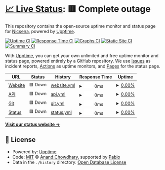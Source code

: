 # [📈 Live Status](https://status.nicsena.tk): <!--live status--> **🟥 Complete outage**

This repository contains the open-source uptime monitor and status page for [Nicsena](https://nicsena.tk/), powered by [Upptime](https://github.com/upptime/upptime).

[![Uptime CI](https://github.com/nicsena/status/workflows/Uptime%20CI/badge.svg)](https://github.com/nicsena/status/actions?query=workflow%3A%22Uptime+CI%22)
[![Response Time CI](https://github.com/nicsena/status/workflows/Response%20Time%20CI/badge.svg)](https://github.com/nicsena/status/actions?query=workflow%3A%22Response+Time+CI%22)
[![Graphs CI](https://github.com/nicsena/status/workflows/Graphs%20CI/badge.svg)](https://github.com/nicsena/status/actions?query=workflow%3A%22Graphs+CI%22)
[![Static Site CI](https://github.com/nicsena/status/workflows/Static%20Site%20CI/badge.svg)](https://github.com/nicsena/status/actions?query=workflow%3A%22Static+Site+CI%22)
[![Summary CI](https://github.com/nicsena/status/workflows/Summary%20CI/badge.svg)](https://github.com/nicsena/status/actions?query=workflow%3A%22Summary+CI%22)

With [Upptime](https://upptime.js.org), you can get your own unlimited and free uptime monitor and status page, powered entirely by a GitHub repository. We use [Issues](https://github.com/nicsena/status/issues) as incident reports, [Actions](https://github.com/nicsena/status/actions) as uptime monitors, and [Pages](https://status.nicsena.tk) for the status page.

<!--start: status pages-->
<!-- This summary is generated by Upptime (https://github.com/upptime/upptime) -->
<!-- Do not edit this manually, your changes will be overwritten -->
<!-- prettier-ignore -->
| URL | Status | History | Response Time | Uptime |
| --- | ------ | ------- | ------------- | ------ |
| <img alt="" src="https://icons.duckduckgo.com/ip3/nicsena.tk.ico" height="13"> [Website](https://nicsena.tk/) | 🟥 Down | [website.yml](https://github.com/Nicsena/status/commits/HEAD/history/website.yml) | <details><summary><img alt="Response time graph" src="./graphs/website/response-time-week.png" height="20"> 0ms</summary><br><a href="https://nicsena.github.io/status/history/website"><img alt="Response time 1053" src="https://img.shields.io/endpoint?url=https%3A%2F%2Fraw.githubusercontent.com%2FNicsena%2Fstatus%2FHEAD%2Fapi%2Fwebsite%2Fresponse-time.json"></a><br><a href="https://nicsena.github.io/status/history/website"><img alt="24-hour response time 0" src="https://img.shields.io/endpoint?url=https%3A%2F%2Fraw.githubusercontent.com%2FNicsena%2Fstatus%2FHEAD%2Fapi%2Fwebsite%2Fresponse-time-day.json"></a><br><a href="https://nicsena.github.io/status/history/website"><img alt="7-day response time 0" src="https://img.shields.io/endpoint?url=https%3A%2F%2Fraw.githubusercontent.com%2FNicsena%2Fstatus%2FHEAD%2Fapi%2Fwebsite%2Fresponse-time-week.json"></a><br><a href="https://nicsena.github.io/status/history/website"><img alt="30-day response time 0" src="https://img.shields.io/endpoint?url=https%3A%2F%2Fraw.githubusercontent.com%2FNicsena%2Fstatus%2FHEAD%2Fapi%2Fwebsite%2Fresponse-time-month.json"></a><br><a href="https://nicsena.github.io/status/history/website"><img alt="1-year response time 1053" src="https://img.shields.io/endpoint?url=https%3A%2F%2Fraw.githubusercontent.com%2FNicsena%2Fstatus%2FHEAD%2Fapi%2Fwebsite%2Fresponse-time-year.json"></a></details> | <details><summary><a href="https://nicsena.github.io/status/history/website">0.00%</a></summary><a href="https://nicsena.github.io/status/history/website"><img alt="All-time uptime 4.96%" src="https://img.shields.io/endpoint?url=https%3A%2F%2Fraw.githubusercontent.com%2FNicsena%2Fstatus%2FHEAD%2Fapi%2Fwebsite%2Fuptime.json"></a><br><a href="https://nicsena.github.io/status/history/website"><img alt="24-hour uptime 0.00%" src="https://img.shields.io/endpoint?url=https%3A%2F%2Fraw.githubusercontent.com%2FNicsena%2Fstatus%2FHEAD%2Fapi%2Fwebsite%2Fuptime-day.json"></a><br><a href="https://nicsena.github.io/status/history/website"><img alt="7-day uptime 0.00%" src="https://img.shields.io/endpoint?url=https%3A%2F%2Fraw.githubusercontent.com%2FNicsena%2Fstatus%2FHEAD%2Fapi%2Fwebsite%2Fuptime-week.json"></a><br><a href="https://nicsena.github.io/status/history/website"><img alt="30-day uptime 0.00%" src="https://img.shields.io/endpoint?url=https%3A%2F%2Fraw.githubusercontent.com%2FNicsena%2Fstatus%2FHEAD%2Fapi%2Fwebsite%2Fuptime-month.json"></a><br><a href="https://nicsena.github.io/status/history/website"><img alt="1-year uptime 4.96%" src="https://img.shields.io/endpoint?url=https%3A%2F%2Fraw.githubusercontent.com%2FNicsena%2Fstatus%2FHEAD%2Fapi%2Fwebsite%2Fuptime-year.json"></a></details>
| <img alt="" src="https://icons.duckduckgo.com/ip3/api.nicsena.tk.ico" height="13"> [API](https://api.nicsena.tk/) | 🟥 Down | [api.yml](https://github.com/Nicsena/status/commits/HEAD/history/api.yml) | <details><summary><img alt="Response time graph" src="./graphs/api/response-time-week.png" height="20"> 0ms</summary><br><a href="https://nicsena.github.io/status/history/api"><img alt="Response time 372" src="https://img.shields.io/endpoint?url=https%3A%2F%2Fraw.githubusercontent.com%2FNicsena%2Fstatus%2FHEAD%2Fapi%2Fapi%2Fresponse-time.json"></a><br><a href="https://nicsena.github.io/status/history/api"><img alt="24-hour response time 0" src="https://img.shields.io/endpoint?url=https%3A%2F%2Fraw.githubusercontent.com%2FNicsena%2Fstatus%2FHEAD%2Fapi%2Fapi%2Fresponse-time-day.json"></a><br><a href="https://nicsena.github.io/status/history/api"><img alt="7-day response time 0" src="https://img.shields.io/endpoint?url=https%3A%2F%2Fraw.githubusercontent.com%2FNicsena%2Fstatus%2FHEAD%2Fapi%2Fapi%2Fresponse-time-week.json"></a><br><a href="https://nicsena.github.io/status/history/api"><img alt="30-day response time 0" src="https://img.shields.io/endpoint?url=https%3A%2F%2Fraw.githubusercontent.com%2FNicsena%2Fstatus%2FHEAD%2Fapi%2Fapi%2Fresponse-time-month.json"></a><br><a href="https://nicsena.github.io/status/history/api"><img alt="1-year response time 372" src="https://img.shields.io/endpoint?url=https%3A%2F%2Fraw.githubusercontent.com%2FNicsena%2Fstatus%2FHEAD%2Fapi%2Fapi%2Fresponse-time-year.json"></a></details> | <details><summary><a href="https://nicsena.github.io/status/history/api">0.00%</a></summary><a href="https://nicsena.github.io/status/history/api"><img alt="All-time uptime 4.95%" src="https://img.shields.io/endpoint?url=https%3A%2F%2Fraw.githubusercontent.com%2FNicsena%2Fstatus%2FHEAD%2Fapi%2Fapi%2Fuptime.json"></a><br><a href="https://nicsena.github.io/status/history/api"><img alt="24-hour uptime 0.00%" src="https://img.shields.io/endpoint?url=https%3A%2F%2Fraw.githubusercontent.com%2FNicsena%2Fstatus%2FHEAD%2Fapi%2Fapi%2Fuptime-day.json"></a><br><a href="https://nicsena.github.io/status/history/api"><img alt="7-day uptime 0.00%" src="https://img.shields.io/endpoint?url=https%3A%2F%2Fraw.githubusercontent.com%2FNicsena%2Fstatus%2FHEAD%2Fapi%2Fapi%2Fuptime-week.json"></a><br><a href="https://nicsena.github.io/status/history/api"><img alt="30-day uptime 0.00%" src="https://img.shields.io/endpoint?url=https%3A%2F%2Fraw.githubusercontent.com%2FNicsena%2Fstatus%2FHEAD%2Fapi%2Fapi%2Fuptime-month.json"></a><br><a href="https://nicsena.github.io/status/history/api"><img alt="1-year uptime 4.95%" src="https://img.shields.io/endpoint?url=https%3A%2F%2Fraw.githubusercontent.com%2FNicsena%2Fstatus%2FHEAD%2Fapi%2Fapi%2Fuptime-year.json"></a></details>
| <img alt="" src="https://icons.duckduckgo.com/ip3/git.nicsena.tk.ico" height="13"> [Git](https://git.nicsena.tk/) | 🟥 Down | [git.yml](https://github.com/Nicsena/status/commits/HEAD/history/git.yml) | <details><summary><img alt="Response time graph" src="./graphs/git/response-time-week.png" height="20"> 0ms</summary><br><a href="https://nicsena.github.io/status/history/git"><img alt="Response time 371" src="https://img.shields.io/endpoint?url=https%3A%2F%2Fraw.githubusercontent.com%2FNicsena%2Fstatus%2FHEAD%2Fapi%2Fgit%2Fresponse-time.json"></a><br><a href="https://nicsena.github.io/status/history/git"><img alt="24-hour response time 0" src="https://img.shields.io/endpoint?url=https%3A%2F%2Fraw.githubusercontent.com%2FNicsena%2Fstatus%2FHEAD%2Fapi%2Fgit%2Fresponse-time-day.json"></a><br><a href="https://nicsena.github.io/status/history/git"><img alt="7-day response time 0" src="https://img.shields.io/endpoint?url=https%3A%2F%2Fraw.githubusercontent.com%2FNicsena%2Fstatus%2FHEAD%2Fapi%2Fgit%2Fresponse-time-week.json"></a><br><a href="https://nicsena.github.io/status/history/git"><img alt="30-day response time 0" src="https://img.shields.io/endpoint?url=https%3A%2F%2Fraw.githubusercontent.com%2FNicsena%2Fstatus%2FHEAD%2Fapi%2Fgit%2Fresponse-time-month.json"></a><br><a href="https://nicsena.github.io/status/history/git"><img alt="1-year response time 371" src="https://img.shields.io/endpoint?url=https%3A%2F%2Fraw.githubusercontent.com%2FNicsena%2Fstatus%2FHEAD%2Fapi%2Fgit%2Fresponse-time-year.json"></a></details> | <details><summary><a href="https://nicsena.github.io/status/history/git">0.00%</a></summary><a href="https://nicsena.github.io/status/history/git"><img alt="All-time uptime 4.98%" src="https://img.shields.io/endpoint?url=https%3A%2F%2Fraw.githubusercontent.com%2FNicsena%2Fstatus%2FHEAD%2Fapi%2Fgit%2Fuptime.json"></a><br><a href="https://nicsena.github.io/status/history/git"><img alt="24-hour uptime 0.00%" src="https://img.shields.io/endpoint?url=https%3A%2F%2Fraw.githubusercontent.com%2FNicsena%2Fstatus%2FHEAD%2Fapi%2Fgit%2Fuptime-day.json"></a><br><a href="https://nicsena.github.io/status/history/git"><img alt="7-day uptime 0.00%" src="https://img.shields.io/endpoint?url=https%3A%2F%2Fraw.githubusercontent.com%2FNicsena%2Fstatus%2FHEAD%2Fapi%2Fgit%2Fuptime-week.json"></a><br><a href="https://nicsena.github.io/status/history/git"><img alt="30-day uptime 0.00%" src="https://img.shields.io/endpoint?url=https%3A%2F%2Fraw.githubusercontent.com%2FNicsena%2Fstatus%2FHEAD%2Fapi%2Fgit%2Fuptime-month.json"></a><br><a href="https://nicsena.github.io/status/history/git"><img alt="1-year uptime 4.98%" src="https://img.shields.io/endpoint?url=https%3A%2F%2Fraw.githubusercontent.com%2FNicsena%2Fstatus%2FHEAD%2Fapi%2Fgit%2Fuptime-year.json"></a></details>
| <img alt="" src="https://icons.duckduckgo.com/ip3/status.nicsena.tk.ico" height="13"> [Status](https://status.nicsena.tk/) | 🟥 Down | [status.yml](https://github.com/Nicsena/status/commits/HEAD/history/status.yml) | <details><summary><img alt="Response time graph" src="./graphs/status/response-time-week.png" height="20"> 0ms</summary><br><a href="https://nicsena.github.io/status/history/status"><img alt="Response time 317" src="https://img.shields.io/endpoint?url=https%3A%2F%2Fraw.githubusercontent.com%2FNicsena%2Fstatus%2FHEAD%2Fapi%2Fstatus%2Fresponse-time.json"></a><br><a href="https://nicsena.github.io/status/history/status"><img alt="24-hour response time 0" src="https://img.shields.io/endpoint?url=https%3A%2F%2Fraw.githubusercontent.com%2FNicsena%2Fstatus%2FHEAD%2Fapi%2Fstatus%2Fresponse-time-day.json"></a><br><a href="https://nicsena.github.io/status/history/status"><img alt="7-day response time 0" src="https://img.shields.io/endpoint?url=https%3A%2F%2Fraw.githubusercontent.com%2FNicsena%2Fstatus%2FHEAD%2Fapi%2Fstatus%2Fresponse-time-week.json"></a><br><a href="https://nicsena.github.io/status/history/status"><img alt="30-day response time 0" src="https://img.shields.io/endpoint?url=https%3A%2F%2Fraw.githubusercontent.com%2FNicsena%2Fstatus%2FHEAD%2Fapi%2Fstatus%2Fresponse-time-month.json"></a><br><a href="https://nicsena.github.io/status/history/status"><img alt="1-year response time 317" src="https://img.shields.io/endpoint?url=https%3A%2F%2Fraw.githubusercontent.com%2FNicsena%2Fstatus%2FHEAD%2Fapi%2Fstatus%2Fresponse-time-year.json"></a></details> | <details><summary><a href="https://nicsena.github.io/status/history/status">0.00%</a></summary><a href="https://nicsena.github.io/status/history/status"><img alt="All-time uptime 0.00%" src="https://img.shields.io/endpoint?url=https%3A%2F%2Fraw.githubusercontent.com%2FNicsena%2Fstatus%2FHEAD%2Fapi%2Fstatus%2Fuptime.json"></a><br><a href="https://nicsena.github.io/status/history/status"><img alt="24-hour uptime 0.00%" src="https://img.shields.io/endpoint?url=https%3A%2F%2Fraw.githubusercontent.com%2FNicsena%2Fstatus%2FHEAD%2Fapi%2Fstatus%2Fuptime-day.json"></a><br><a href="https://nicsena.github.io/status/history/status"><img alt="7-day uptime 0.00%" src="https://img.shields.io/endpoint?url=https%3A%2F%2Fraw.githubusercontent.com%2FNicsena%2Fstatus%2FHEAD%2Fapi%2Fstatus%2Fuptime-week.json"></a><br><a href="https://nicsena.github.io/status/history/status"><img alt="30-day uptime 0.00%" src="https://img.shields.io/endpoint?url=https%3A%2F%2Fraw.githubusercontent.com%2FNicsena%2Fstatus%2FHEAD%2Fapi%2Fstatus%2Fuptime-month.json"></a><br><a href="https://nicsena.github.io/status/history/status"><img alt="1-year uptime 0.00%" src="https://img.shields.io/endpoint?url=https%3A%2F%2Fraw.githubusercontent.com%2FNicsena%2Fstatus%2FHEAD%2Fapi%2Fstatus%2Fuptime-year.json"></a></details>

<!--end: status pages-->

[**Visit our status website →**](https://status.nicsena.tk)

## 📄 License

- Powered by: [Upptime](https://github.com/upptime/upptime)
- Code: [MIT](./LICENSE) © [Anand Chowdhary](https://anandchowdhary.com), supported by [Pabio](https://pabio.com)
- Data in the `./history` directory: [Open Database License](https://opendatacommons.org/licenses/odbl/1-0/)

